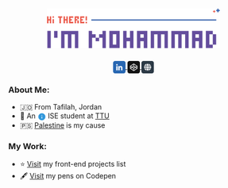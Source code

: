 <h1 align='center'>
    <img src='./images/main-header.svg' height='80px'>
</h1>

<div align='center'>
    <a href='https://linkedin.com/in/mohammadjarabah' title='Linkedin'>
        <img src='./images/linkedin.svg' width='25px' valign='middle'>
    </a>
    <a href='https://codepen.io/mohammadjarabah' title='Codepen'>
        <img src='./images/codepen.svg' width='25px' valign='middle'>
    </a>
    <a href='https://bio.link/mohammadjarabah' title='Website'>
        <img src='./images/website.svg' width='25px' valign='middle'>
    </a>
</div>

### About Me:
* 🇯🇴 From Tafilah, Jordan
* 🍃 An [<img src='./images/info.svg' alt='Info Icon' width='17px' valign='middle'/>](./INFO.md) ISE student at [TTU](http://www.ttu.edu.jo)
* 🇵🇸 [Palestine](https://twitter.com/hashtag/FreePalestine) is my cause

### My Work:
* ⭐ [Visit](https://github.com/mohammadjarabah/frontend-projects) my front-end projects list
* 🖋️ [Visit](https://codepen.io/mohammadjarabah/pens/public) my pens on Codepen
